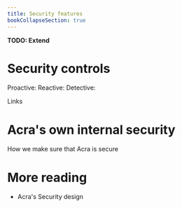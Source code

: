 ```yaml
---
title: Security features
bookCollapseSection: true
---
```


**TODO: Extend**

# Security controls 

Proactive: 
Reactive: 
Detective: 

Links


# Acra's own internal security 

How we make sure that Acra is secure


# More reading

* Acra's Security design